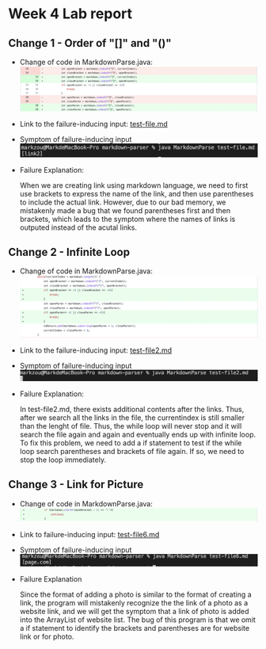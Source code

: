 # Week 4 Lab report

## Change 1 - Order of "[]" and "()"

- Change of code in MarkdownParse.java:
![](Change1.png)


- Link to the failure-inducing input:
[test-file.md](test-file.md)

- Symptom of failure-inducing input
![](Error1.png)

- Failure Explanation:

    When we are creating link using markdown language, we need to first use brackets to express the name of the link, and then use parentheses to include the actual link. However, due to our bad memory, we mistakenly made a bug that we found parentheses first and then brackets, which leads to the symptom where the names of links is outputed instead of the acutal links.


## Change 2 - Infinite Loop

- Change of code in MarkdownParse.java:
![](Change2.png)

- Link to the failure-inducing input:
[test-file2.md](test-file2.md)

- Symptom of failure-inducing input
![](Error2.png)

- Failure Explanation:

    In test-file2.md, there exists additional contents after the links. Thus, after we search all the links in the file, the currentindex is still smaller than the lenght of file. Thus, the while loop will never stop and it will search the file again and again and eventually ends up with infinite loop. To fix this problem, we need to add a if statement to test if the while loop search parentheses and brackets of file again. If so, we need to stop the loop immediately.

## Change 3 - Link for Picture
- Change of code in MarkdownParse.java:
![](Change3.png)

- Link to failure-inducing input:
[test-file6.md](test-file6.md)

- Symptom of failure-inducing input
![](Error3.png)

- Failure Explanation
    
    Since the format of adding a photo is similar to the format of creating a link, the program will mistakenly recognize the the link of a photo as a website link, and we will get the symptom that a link of photo is added into the ArrayList of website list. The bug of this program is that we omit a if statement to identify the brackets and parentheses are for website link or for photo. 

    